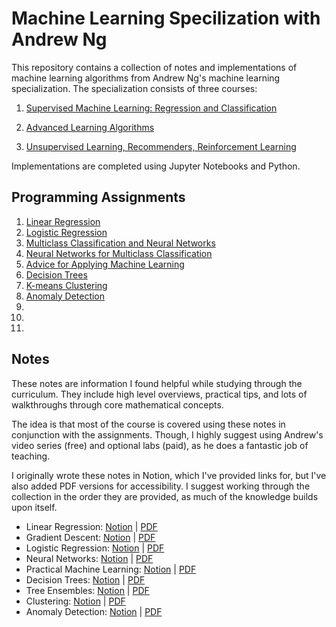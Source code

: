 # Machine Learning Specilization with Andrew Ng
<p>
This repository contains a collection of notes and implementations of machine learning algorithms from Andrew Ng's machine learning specialization.
The specialization consists of three courses:
</p>

1. [Supervised Machine Learning: Regression and Classification](https://www.coursera.org/learn/machine-learning?specialization=machine-learning-introduction)

1. [Advanced Learning Algorithms](https://www.coursera.org/learn/advanced-learning-algorithms?specialization=machine-learning-introduction)

3. [Unsupervised Learning, Recommenders, Reinforcement Learning](https://www.coursera.org/learn/unsupervised-learning-recommenders-reinforcement-learning?specialization=machine-learning-introduction)

<p>
Implementations are completed using Jupyter Notebooks and Python.
</p>

## Programming Assignments
1. [Linear Regression](https://nbviewer.org/github/pmulard/machine-learning-specialization-andrew-ng/blob/main/Linear_Regression.ipynb)
2. [Logistic Regression](https://nbviewer.org/github/pmulard/machine-learning-specialization-andrew-ng/blob/main/Logistic_Regression.ipynb)
3. [Multiclass Classification and Neural Networks](https://nbviewer.org/github/pmulard/machine-learning-specialization-andrew-ng/blob/main/Multi-class_Classification_and_Neural_Networks.ipynb)
4. [Neural Networks for Multiclass Classification](https://nbviewer.org/github/pmulard/machine-learning-specialization-andrew-ng/blob/main/Neural_Networks_for_Multiclass_Classification.ipynb)
5. [Advice for Applying Machine Learning](https://nbviewer.org/github/pmulard/machine-learning-specialization-andrew-ng/blob/main/Advice_for_Applying_Machine_Learning.ipynb)
6. [Decision Trees](https://nbviewer.org/github/pmulard/machine-learning-specialization-andrew-ng/blob/main/Decision_Trees.ipynb)
7. [K-means Clustering](https://nbviewer.org/github/pmulard/machine-learning-specialization-andrew-ng/blob/main/K-means_Clustering.ipynb)
8. [Anomaly Detection](https://nbviewer.org/github/pmulard/machine-learning-specialization-andrew-ng/blob/main/Anomaly_Detection.ipynb)
9. 
10. 
11. 

## Notes
<p>
These notes are information I found helpful while studying through the curriculum. 
They include high level overviews, practical tips, and lots of walkthroughs through core mathematical concepts. 
</p>
<p>
The idea is that most of the course is covered using these notes in conjunction with the assignments.
Though, I highly suggest using Andrew's video series (free) and optional labs (paid), as he does a fantastic job of teaching.
</p>
<p>
I originally wrote these notes in Notion, which I've provided links for, but I've also added PDF versions for accessibility. I suggest working through the collection in the order they are provided, as much of the knowledge builds upon itself.
</p>

- Linear Regression: [Notion](https://pmulard.notion.site/Linear-Regression-82a77381f9504a65bcd8e1ae545aa4ed) | [PDF]()
- Gradient Descent: [Notion](https://pmulard.notion.site/Gradient-Descent-c8b5b3024f334f77bf2ee2016c0cdf69) | [PDF]()
- Logistic Regression: [Notion](https://www.notion.so/pmulard/Logistic-Regression-a55b93f722284e9ea110c6eb8ba6e49f?pvs=4) | [PDF]()
- Neural Networks: [Notion](https://www.notion.so/pmulard/Neural-Networks-7dd29cd37a024473ad3ca8caf3521be9?pvs=4) | [PDF]()
- Practical Machine Learning: [Notion](https://pmulard.notion.site/Practical-Machine-Learning-28f12b4adb1946ad9da5d24b75e41ee5) | [PDF]()
- Decision Trees: [Notion](https://pmulard.notion.site/Decision-Trees-6798106e342240e29b7c515a0b84a548) | [PDF]()
- Tree Ensembles: [Notion](https://pmulard.notion.site/Tree-Ensembles-276f268505184db89625d811faa39dd4) | [PDF]()
- Clustering: [Notion](https://pmulard.notion.site/Clustering-178a2ac563c64fe3bdd3666d4b14efc2) | [PDF]()
- Anomaly Detection: [Notion](https://pmulard.notion.site/Anomaly-Detection-d0c0c8d73d1d44e9bcd0f374aa56022c) | [PDF]()